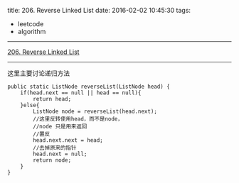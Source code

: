 title: 206. Reverse Linked List
date: 2016-02-02 10:45:30
tags:
- leetcode
- algorithm

---

[206. Reverse Linked List](https://leetcode.com/problems/reverse-linked-list/)

---

这里主要讨论递归方法

```
public static ListNode reverseList(ListNode head) {
	if(head.next == null || head == null){
		return head;
	}else{
		ListNode node = reverseList(head.next);
		//这里反转使用head，而不是node，
		//node 只是用来返回
		//置反
		head.next.next = head;
		//去掉原来的指针
		head.next = null;
		return node;
	}
}

```

